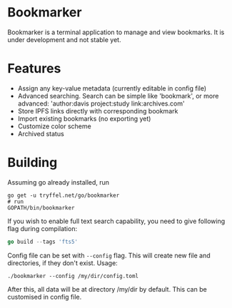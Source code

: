 # Bookmarker
Bookmarker is a terminal application to manage and view bookmarks. It is under development and not stable yet.

# Features
* Assign any key-value metadata (currently editable in config file) 
* Advanced searching. Search can be simple like 'bookmark', or more advanced: 'author:davis project:study link:archives.com'
* Store IPFS links directly with corresponding bookmark
* Import existing bookmarks (no exporting yet)
* Customize color scheme
* Archived status 

# Building
Assuming go already installed, run
```
go get -u tryffel.net/go/bookmarker
# run
GOPATH/bin/bookmarker
```

If you wish to enable full text search capability, you need to give following flag during compilation:
```go
go build --tags 'fts5'

```

Config file can be set with ```--config``` flag. This will create new file and directories, if they don't exist. 
Usage:
```
./bookmarker --config /my/dir/config.toml
```

After this, all data will be at directory /my/dir by default. This can be customised in config file.
